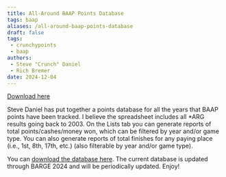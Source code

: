 ```yaml
---
title: All-Around BAAP Points Database
tags: baap
aliases: /all-around-baap-points-database
draft: false
tags:
 - crunchypoints
 - baap
authors:
 - Steve "Crunch" Daniel
 - Rich Bremer
date: 2024-12-04
---
```


[Download here](All_ARGE_All_Years_BAAP_Results_through_BARGE_2024.xlsm)

Steve Daniel has put together a points database for all the years that BAAP
points have been tracked. I believe the spreadsheet includes all *ARG results
going back to 2003. On the Lists tab you can generate reports of total
points/cashes/money won, which can be filtered by year and/or game type. You
can also generate reports of total finishes for any paying place (i.e., 1st,
8th, 17th, etc.) (also filterable by year and/or game type).

You can [download the database
here](All_ARGE_All_Years_BAAP_Results_through_BARGE_2024.xlsm). The current
database is updated through BARGE 2024 and will be periodically updated.
Enjoy!
